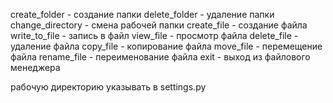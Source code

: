 create_folder - создание папки
delete_folder - удаление папки
change_directory - смена рабочей папки
create_file - создание файла
write_to_file - запись в файл
view_file - просмотр файла
delete_file - удаление файла
copy_file - копирование файла
move_file - перемещение файла
rename_file - переименование файла
exit - выход из файлового менеджера

рабочую директорию указывать в settings.py
